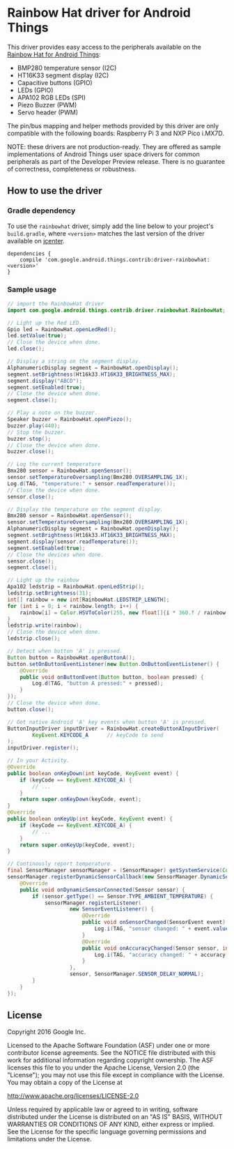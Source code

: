 Rainbow Hat driver for Android Things
=====================================

This driver provides easy access to the peripherals available on the [Rainbow Hat for Android
Things][product]:
- BMP280 temperature sensor (I2C)
- HT16K33 segment display (I2C)
- Capacitive buttons (GPIO)
- LEDs (GPIO)
- APA102 RGB LEDs (SPI)
- Piezo Buzzer (PWM)
- Servo header (PWM)

The pin/bus mapping and helper methods provided by this driver are only
compatible with the following boards: Raspberry Pi 3 and NXP Pico i.MX7D.

NOTE: these drivers are not production-ready. They are offered as sample
implementations of Android Things user space drivers for common peripherals
as part of the Developer Preview release. There is no guarantee
of correctness, completeness or robustness.


How to use the driver
---------------------

### Gradle dependency

To use the `rainbowhat` driver, simply add the line below to your project's `build.gradle`,
where `<version>` matches the last version of the driver available on [jcenter][jcenter].

```
dependencies {
    compile 'com.google.android.things.contrib:driver-rainbowhat:<version>'
}
```

### Sample usage


```java
// import the RainbowHat driver
import com.google.android.things.contrib.driver.rainbowhat.RainbowHat;
```

```java
// Light up the Red LED.
Gpio led = RainbowHat.openLedRed();
led.setValue(true);
// Close the device when done.
led.close();
```

```java
// Display a string on the segment display.
AlphanumericDisplay segment = RainbowHat.openDisplay();
segment.setBrightness(Ht16k33.HT16K33_BRIGHTNESS_MAX);
segment.display("ABCD");
segment.setEnabled(true);
// Close the device when done.
segment.close();
```

```java
// Play a note on the buzzer.
Speaker buzzer = RainbowHat.openPiezo();
buzzer.play(440);
// Stop the buzzer.
buzzer.stop();
// Close the device when done.
buzzer.close();
```

```java
// Log the current temperature
Bmx280 sensor = RainbowHat.openSensor();
sensor.setTemperatureOversampling(Bmx280.OVERSAMPLING_1X);
Log.d(TAG, "temperature:" + sensor.readTemperature());
// Close the device when done.
sensor.close();
```

```java
// Display the temperature on the segment display.
Bmx280 sensor = RainbowHat.openSensor();
sensor.setTemperatureOversampling(Bmx280.OVERSAMPLING_1X);
AlphanumericDisplay segment = RainbowHat.openDisplay();
segment.setBrightness(Ht16k33.HT16K33_BRIGHTNESS_MAX);
segment.display(sensor.readTemperature());
segment.setEnabled(true);
// Close the devices when done.
sensor.close();
segment.close();
```

```java
// Light up the rainbow
Apa102 ledstrip = RainbowHat.openLedStrip();
ledstrip.setBrightness(31);
int[] rainbow = new int[RainbowHat.LEDSTRIP_LENGTH];
for (int i = 0; i < rainbow.length; i++) {
    rainbow[i] = Color.HSVToColor(255, new float[]{i * 360.f / rainbow.length, 1.0f, 1.0f});
}
ledstrip.write(rainbow);
// Close the device when done.
ledstrip.close();
```

```java
// Detect when button 'A' is pressed.
Button button = RainbowHat.openButtonA();
button.setOnButtonEventListener(new Button.OnButtonEventListener() {
    @Override
    public void onButtonEvent(Button button, boolean pressed) {
        Log.d(TAG, "button A pressed:" + pressed);
    }
});
// Close the device when done.
button.close();
```

```java
// Get native Android 'A' key events when button 'A' is pressed.
ButtonInputDriver inputDriver = RainbowHat.createButtonAInputDriver(
        KeyEvent.KEYCODE_A      // keyCode to send
);
inputDriver.register();

// In your Activity.
@Override
public boolean onKeyDown(int keyCode, KeyEvent event) {
    if (keyCode == KeyEvent.KEYCODE_A) {
        // ...
    }
    return super.onKeyDown(keyCode, event);
}
@Override
public boolean onKeyUp(int keyCode, KeyEvent event) {
    if (keyCode == KeyEvent.KEYCODE_A) {
        // ...
    }
    return super.onKeyUp(keyCode, event);
}
```

```java
// Continously report temperature.
final SensorManager sensorManager = (SensorManager) getSystemService(Context.SENSOR_SERVICE);
sensorManager.registerDynamicSensorCallback(new SensorManager.DynamicSensorCallback() {
    @Override
    public void onDynamicSensorConnected(Sensor sensor) {
        if (sensor.getType() == Sensor.TYPE_AMBIENT_TEMPERATURE) {
            sensorManager.registerListener(
                    new SensorEventListener() {
                        @Override
                        public void onSensorChanged(SensorEvent event) {
                            Log.i(TAG, "sensor changed: " + event.values[0]);
                        }
                        @Override
                        public void onAccuracyChanged(Sensor sensor, int accuracy) {
                            Log.i(TAG, "accuracy changed: " + accuracy);
                        }
                    },
                    sensor, SensorManager.SENSOR_DELAY_NORMAL);
        }
    }
});
```

License
-------

Copyright 2016 Google Inc.

Licensed to the Apache Software Foundation (ASF) under one or more contributor
license agreements.  See the NOTICE file distributed with this work for
additional information regarding copyright ownership.  The ASF licenses this
file to you under the Apache License, Version 2.0 (the "License"); you may not
use this file except in compliance with the License.  You may obtain a copy of
the License at

  http://www.apache.org/licenses/LICENSE-2.0

Unless required by applicable law or agreed to in writing, software
distributed under the License is distributed on an "AS IS" BASIS, WITHOUT
WARRANTIES OR CONDITIONS OF ANY KIND, either express or implied.  See the
License for the specific language governing permissions and limitations under
the License.

[product]: https://shop.pimoroni.com/products/rainbow-hat-for-android-things
[jcenter]: https://bintray.com/google/androidthings/contrib-driver-rainbowhat
